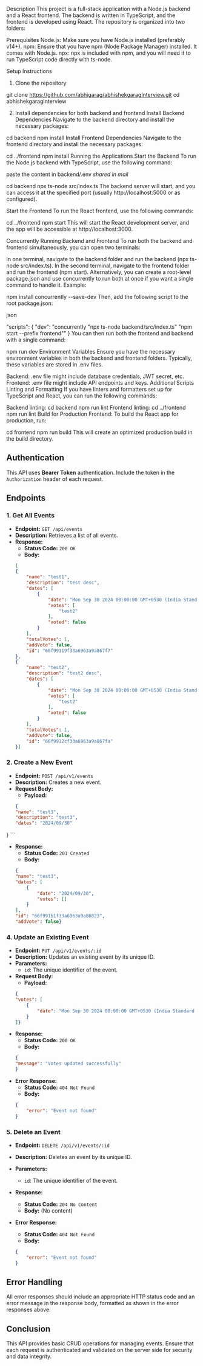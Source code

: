 Description
This project is a full-stack application with a Node.js backend and a React frontend. The backend is written in TypeScript, and the frontend is developed using React. The repository is organized into two folders:




Prerequisites
Node.js: Make sure you have Node.js installed (preferably v14+).
npm: Ensure that you have npm (Node Package Manager) installed. It comes with Node.js.
npx: npx is included with npm, and you will need it to run TypeScript code directly with ts-node.

Setup Instructions
1. Clone the repository


git clone https://github.com/abhigarag/abhishekgaragInterview.git
cd abhishekgaragInterview

2. Install dependencies for both backend and frontend
Install Backend Dependencies
Navigate to the backend directory and install the necessary packages:


cd backend
npm install
Install Frontend Dependencies
Navigate to the frontend directory and install the necessary packages:

cd ../frontend
npm install
Running the Applications
Start the Backend
To run the Node.js backend with TypeScript, use the following command:

paste the content in backend/.env *shared in mail*

cd backend
npx ts-node src/index.ts
The backend server will start, and you can access it at the specified port (usually http://localhost:5000 or as configured).

Start the Frontend
To run the React frontend, use the following commands:

cd ../frontend
npm start
This will start the React development server, and the app will be accessible at http://localhost:3000.

Concurrently Running Backend and Frontend
To run both the backend and frontend simultaneously, you can open two terminals:

In one terminal, navigate to the backend folder and run the backend (npx ts-node src/index.ts).
In the second terminal, navigate to the frontend folder and run the frontend (npm start).
Alternatively, you can create a root-level package.json and use concurrently to run both at once if you want a single command to handle it. Example:

npm install concurrently --save-dev
Then, add the following script to the root package.json:

json

"scripts": {
    "dev": "concurrently \"npx ts-node backend/src/index.ts\" \"npm start --prefix frontend\""
}
You can then run both the frontend and backend with a single command:



npm run dev
Environment Variables
Ensure you have the necessary environment variables in both the backend and frontend folders. Typically, these variables are stored in .env files.

Backend: .env file might include database credentials, JWT secret, etc.
Frontend: .env file might include API endpoints and keys.
Additional Scripts
Linting and Formatting
If you have linters and formatters set up for TypeScript and React, you can run the following commands:

Backend linting:
cd backend
npm run lint
Frontend linting:
cd ../frontend
npm run lint
Build for Production
Frontend: To build the React app for production, run:


cd frontend
npm run build
This will create an optimized production build in the build directory.


## Authentication
This API uses **Bearer Token** authentication. Include the token in the `Authorization` header of each request.

## Endpoints

### 1. Get All Events

- **Endpoint:** `GET /api/events`
- **Description:** Retrieves a list of all events.
- **Response:**
    - **Status Code:** `200 OK`
    - **Body:**
    ```json
    [
    {
        "name": "test1",
        "description": "test desc",
        "dates": [
            {
                "date": "Mon Sep 30 2024 00:00:00 GMT+0530 (India Standard Time)",
                "votes": [
                    "test2"
                ],
                "voted": false
            }
        ],
        "totalVotes": 1,
        "addVote": false,
        "id": "66f99119f33a6963a9a867f7"
    },
    {
        "name": "test2",
        "description": "test2 desc",
        "dates": [
            {
                "date": "Mon Sep 30 2024 00:00:00 GMT+0530 (India Standard Time)",
                "votes": [
                    "test2"
                ],
                "voted": false
            }
        ],
        "totalVotes": 1,
        "addVote": false,
        "id": "66f9912cf33a6963a9a867fa"
    }]
    ```



### 2. Create a New Event

- **Endpoint:** `POST /api/v1/events`
- **Description:** Creates a new event.
- **Request Body:**
    - **Payload:**
    ```json
    {
    "name": "test3",
    "description": "test3",
    "dates": "2024/09/30"
}
    ```
- **Response:**
    - **Status Code:** `201 Created`
    - **Body:**
    ```json
    {
    "name": "test3",
    "dates": [
        {
            "date": "2024/09/30",
            "votes": []
        }
    ],
    "id": "66f991b1f33a6963a9a86823",
    "addVote": false}
    ```

### 4. Update an Existing Event

- **Endpoint:** `PUT /api/v1/events/:id`
- **Description:** Updates an existing event by its unique ID.
- **Parameters:**
    - `id`: The unique identifier of the event.
- **Request Body:**
    - **Payload:**
    ```json
    {
    "votes": [
        {
            "date": "Mon Sep 30 2024 00:00:00 GMT+0530 (India Standard Time)"
        }
    ]}
    ```
- **Response:**
    - **Status Code:** `200 OK`
    - **Body:**
    ```json
    {
    "message": "Votes updated successfully"
    }
    ```
- **Error Response:**
    - **Status Code:** `404 Not Found`
    - **Body:**
    ```json
    {
        "error": "Event not found"
    }
    ```

### 5. Delete an Event

- **Endpoint:** `DELETE /api/v1/events/:id`
- **Description:** Deletes an event by its unique ID.
- **Parameters:**
    - `id`: The unique identifier of the event.
- **Response:**
    - **Status Code:** `204 No Content`
    - **Body:** (No content)

- **Error Response:**
    - **Status Code:** `404 Not Found`
    - **Body:**
    ```json
    {
        "error": "Event not found"
    }
    ```

## Error Handling
All error responses should include an appropriate HTTP status code and an error message in the response body, formatted as shown in the error responses above.

## Conclusion
This API provides basic CRUD operations for managing events. Ensure that each request is authenticated and validated on the server side for security and data integrity.

